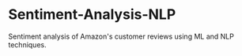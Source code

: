# Sentiment-Analysis-NLP
Sentiment analysis of Amazon's customer reviews using ML and NLP techniques.
